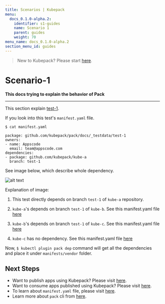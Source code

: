 ```yaml
---
title: Scenarios | Kubepack
menu:
  docs_0.1.0-alpha.2:
    identifier: s1-guides
    name: Scenario 1
    parent: guides
    weight: 70
menu_name: docs_0.1.0-alpha.2
section_menu_id: guides
---
```


> New to Kubepack? Please start [here](/docs/0.1.0-alpha.2/concepts/README).

# Scenario-1

**This docs trying to explain the behavior of Pack**
***

This section explain [test-1](https://github.com/kubepack/pack/tree/master/docs/_testdata/test-1).

If you look into this test's `manifest.yaml` file.

```console
$ cat manifest.yaml

package: github.com/kubepack/pack/docs/_testdata/test-1
owners:
- name: Appscode
  email: team@appscode.com
dependencies:
- package: github.com/kubepack/kube-a
  branch: test-1

```

See image below, which describe whole dependency.

![alt text](/docs/0.1.0-alpha.2/_testdata/test-1/test-1.jpg)

Explanation of image:

1. This test directly depends on branch `test-1` of `kube-a` repository.

2. `kube-a`'s depends on branch `test-1` of `kube-b`.
See this manifest.yaml file [here](https://github.com/kubepack/kube-a/blob/test-1/manifest.yaml)

3. `kube-b`'s depends on branch `test-1` of `kube-c`.
See this manifest.yaml file [here](https://github.com/kubepack/kube-b/blob/test-1/manifest.yaml)

4. `kube-c` has no dependency.
See this manifest.yaml file [here](https://github.com/kubepack/kube-c/blob/test-1/manifest.yaml)


Now, `$ kubectl plugin pack dep` command will get all the dependencies and place it under `manifests/vendor` folder.

## Next Steps

- Want to publish apps using Kubepack? Please visit [here](/docs/0.1.0-alpha.2/concepts/how/publisher).
- Want to consume apps published using Kubepack? Please visit [here](/docs/0.1.0-alpha.2/concepts/how/user).
- To learn about `manifest.yaml` file, please visit [here](/docs/0.1.0-alpha.2/concepts/how/manifest).
- Learn more about `pack` cli from [here](/docs/0.1.0-alpha.2/concepts/how/cli).
